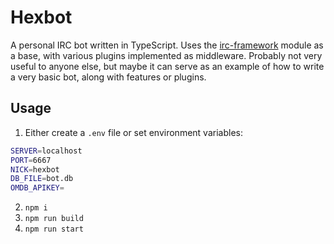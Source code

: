 # Hexbot

A personal IRC bot written in TypeScript. Uses the [irc-framework](https://github.com/kiwiirc/irc-framework) module as a base, with various plugins implemented as middleware. Probably not very useful to anyone else, but maybe it can serve as an example of how to write a very basic bot, along with features or plugins.

## Usage

1. Either create a `.env` file or set environment variables:
```bash
SERVER=localhost
PORT=6667
NICK=hexbot
DB_FILE=bot.db
OMDB_APIKEY=
```

2. `npm i`
3. `npm run build`
4. `npm run start`

